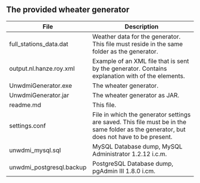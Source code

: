 The provided wheater generator
----------------------------------

| File        | Description        
| ------------- |-------------| 
| full_stations_data.dat      | Weather data for the generator. This file must reside in the same folder as the generator. | 
| output.nl.hanze.roy.xml      | Example of an XML file that is sent by the generator. Contains explanation with of the elements.      |   
| UnwdmiGenerator.exe | The wheater generator.      | 
| UnwdmiGenerator.jar | The wheater generator as JAR.      | 
| readme.md | This file.      | 
| settings.conf | File in which the generator settings are saved. This file must be in the same folder as the generator, but does not have to be present.    | 
| unwdmi_mysql.sql | MySQL Database dump, MySQL Administrator 1.2.12 i.c.m.   | 
| unwdmi_postgresql.backup | PostgreSQL Database dump, pgAdmin III 1.8.0 i.cm.   | 

